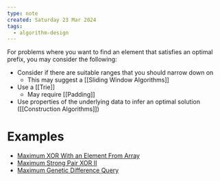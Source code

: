 ```yaml
---
type: note
created: Saturday 23 Mar 2024
tags:
  - algorithm-design
---
```

For problems where you want to find an element that satisfies an optimal prefix, you may consider the following:

- Consider if there are suitable ranges that you should narrow down on
	- This may suggest a [[Sliding Window Algorithms]]
- Use a [[Trie]] 
	- May require [[Padding]]
- Use properties of the underlying data to infer an optimal solution ([[Construction Algorithms]])



# Examples
- [Maximum XOR With an Element From Array](https://leetcode.com/problems/maximum-xor-with-an-element-from-array/)
- [Maximum Strong Pair XOR II](https://leetcode.com/problems/maximum-strong-pair-xor-ii/description/)
- [Maximum Genetic Difference Query](https://leetcode.com/problems/maximum-genetic-difference-query/)